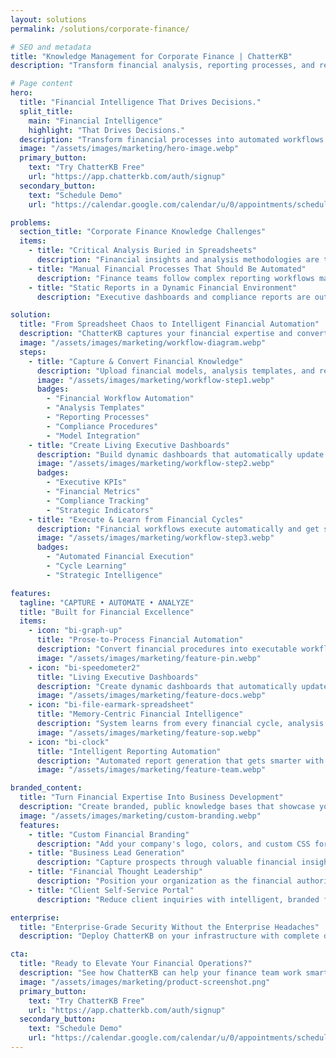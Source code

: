 ```yaml
---
layout: solutions
permalink: /solutions/corporate-finance/

# SEO and metadata
title: "Knowledge Management for Corporate Finance | ChatterKB"
description: "Transform financial analysis, reporting processes, and regulatory knowledge into automated workflows, compliance documentation, and strategic insights."

# Page content
hero:
  title: "Financial Intelligence That Drives Decisions."
  split_title:
    main: "Financial Intelligence"
    highlight: "That Drives Decisions."
  description: "Transform financial processes into automated workflows and living executive dashboards. Write reporting requirements in plain English, get intelligent systems that learn from every financial cycle."
  image: "/assets/images/marketing/hero-image.webp"
  primary_button:
    text: "Try ChatterKB Free"
    url: "https://app.chatterkb.com/auth/signup"
  secondary_button:
    text: "Schedule Demo"
    url: "https://calendar.google.com/calendar/u/0/appointments/schedules/AcZssZ0oYQ10osj27ugUfwOrSoV893uJ-kWPhIKNBhII5bTlwc3j6HdkEunH29TciGeOttFjfxqEn92O"

problems:
  section_title: "Corporate Finance Knowledge Challenges"
  items:
    - title: "Critical Analysis Buried in Spreadsheets"
      description: "Financial insights and analysis methodologies are trapped in individual spreadsheets and emails. When analysts leave, their expertise and models disappear with them."
    - title: "Manual Financial Processes That Should Be Automated"
      description: "Finance teams follow complex reporting workflows manually because converting financial procedures into automated systems requires technical expertise you don't have."
    - title: "Static Reports in a Dynamic Financial Environment"
      description: "Executive dashboards and compliance reports are outdated the moment you create them. You need living financial intelligence that updates automatically as data flows in."

solution:
  title: "From Spreadsheet Chaos to Intelligent Financial Automation"
  description: "ChatterKB captures your financial expertise and converts it into automated workflows and dynamic executive dashboards. Describe reporting requirements in plain English—get intelligent systems that execute and learn from financial outcomes."
  image: "/assets/images/marketing/workflow-diagram.webp"
  steps:
    - title: "Capture & Convert Financial Knowledge"
      description: "Upload financial models, analysis templates, and reporting procedures. Describe new financial workflows in plain English—ChatterKB converts them into executable automation."
      image: "/assets/images/marketing/workflow-step1.webp"
      badges:
        - "Financial Workflow Automation"
        - "Analysis Templates"
        - "Reporting Processes"
        - "Compliance Procedures"
        - "Model Integration"
    - title: "Create Living Executive Dashboards"
      description: "Build dynamic dashboards that automatically update with financial metrics, compliance status, and strategic indicators. Real-time financial intelligence without manual compilation."
      image: "/assets/images/marketing/workflow-step2.webp"
      badges:
        - "Executive KPIs"
        - "Financial Metrics"
        - "Compliance Tracking"
        - "Strategic Indicators"
    - title: "Execute & Learn from Financial Cycles"
      description: "Financial workflows execute automatically and get smarter with each reporting cycle. The system builds financial memory, improving analysis recommendations over time."
      image: "/assets/images/marketing/workflow-step3.webp"
      badges:
        - "Automated Financial Execution"
        - "Cycle Learning"
        - "Strategic Intelligence"

features:
  tagline: "CAPTURE • AUTOMATE • ANALYZE"
  title: "Built for Financial Excellence"
  items:
    - icon: "bi-graph-up"
      title: "Prose-to-Process Financial Automation"
      description: "Convert financial procedures into executable workflows by describing them in plain English. No technical complexity—just write strategic financial processes."
      image: "/assets/images/marketing/feature-pin.webp"
    - icon: "bi-speedometer2"
      title: "Living Executive Dashboards"
      description: "Create dynamic dashboards that automatically update with financial metrics, compliance indicators, and strategic KPIs. Always current financial intelligence."
      image: "/assets/images/marketing/feature-docs.webp"
    - icon: "bi-file-earmark-spreadsheet"
      title: "Memory-Centric Financial Intelligence"
      description: "System learns from every financial cycle, analysis outcome, and strategic decision. Financial knowledge compounds over time, improving decision quality continuously."
      image: "/assets/images/marketing/feature-sop.webp"
    - icon: "bi-clock"
      title: "Intelligent Reporting Automation"
      description: "Automated report generation that gets smarter with each cycle. Timeline execution tracks financial processes without exposing technical complexity."
      image: "/assets/images/marketing/feature-team.webp"

branded_content:
  title: "Turn Financial Expertise Into Business Development"
  description: "Create branded, public knowledge bases that showcase your financial expertise while generating business leads. Position your organization as the trusted authority in financial intelligence."
  image: "/assets/images/marketing/custom-branding.webp"
  features:
    - title: "Custom Financial Branding"
      description: "Add your company's logo, colors, and custom CSS for complete brand control"
    - title: "Business Lead Generation"
      description: "Capture prospects through valuable financial insights and market analysis"
    - title: "Financial Thought Leadership"
      description: "Position your organization as the financial authority in your sector"
    - title: "Client Self-Service Portal"
      description: "Reduce client inquiries with intelligent, branded financial resources"

enterprise:
  title: "Enterprise-Grade Security Without the Enterprise Headaches"
  description: "Deploy ChatterKB on your infrastructure with complete data sovereignty, advanced RAG capabilities for financial document intelligence, and zero-trust security architecture designed for financial environments."

cta:
  title: "Ready to Elevate Your Financial Operations?"
  description: "See how ChatterKB can help your finance team work smarter, report faster, and drive better business decisions with intelligent automation that learns from financial expertise."
  image: "/assets/images/marketing/product-screenshot.png"
  primary_button:
    text: "Try ChatterKB Free"
    url: "https://app.chatterkb.com/auth/signup"
  secondary_button:
    text: "Schedule Demo"
    url: "https://calendar.google.com/calendar/u/0/appointments/schedules/AcZssZ0oYQ10osj27ugUfwOrSoV893uJ-kWPhIKNBhII5bTlwc3j6HdkEunH29TciGeOttFjfxqEn92O"
--- 
```

